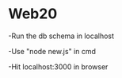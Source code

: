 # Web20

-Run the db schema in localhost


-Use "node new.js" in cmd


-Hit localhost:3000 in browser
